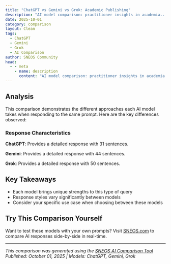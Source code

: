 ```yaml
---
title: "ChatGPT vs Gemini vs Grok: Academic Publishing"
description: "AI model comparison: practitioner insights in academia..."
date: 2025-10-01
category: comparison
layout: Clean
tags:
  - ChatGPT
  - Gemini
  - Grok
  - AI Comparison
author: SNEOS Community
head:
  - - meta
    - name: description
      content: "AI model comparison: practitioner insights in academia..."
---
```


<ChatComparison
  title="ChatGPT vs Gemini vs Grok: Academic Publishing"
  prompt="practitioner insights in academia"
  :responses='{
    "ChatGPT": "\u201CPractitioner insights in academia\u201D refers to the valuable knowledge, perspectives, and experiences that professionals actively working in a particular field (practitioners) bring to academic settings such as universities, research institutions, and scholarly discussions. These insights can bridge the gap between theory and practice, enrich curriculum development, enhance research relevance, and prepare students for real-world challenges.\n\n### Importance of Practitioner Insights in Academia\n\n1. **Bridging Theory and Practice:**\n   - Practitioners apply theoretical concepts in real-world settings, offering practical examples that validate or challenge academic models.\n   - They help academics understand current industry trends, emerging technologies, and practical constraints.\n\n2. **Enriching Curriculum Development:**\n   - Practitioner input ensures that academic programs remain relevant, current, and aligned with workforce needs.\n   - They identify essential skills, competencies, and knowledge areas required for graduates to succeed.\n\n3. **Enhancing Research Relevance:**\n   - Practitioners can highlight pressing problems and questions that require academic inquiry.\n   - Collaboration leads to applied research with practical impacts and improved policy or business strategies.\n\n4. **Providing Mentorship and Networking Opportunities:**\n   - Practitioners can mentor students, offering career advice and real-world perspectives.\n   - They create networking opportunities for students and faculty through industry connections.\n\n5. **Fostering Experiential Learning:**\n   - Incorporating practitioners into teaching (guest lectures, workshops, projects) creates learning environments grounded in actual professional practices.\n   - Case studies, simulations, and co-op programs benefit from practitioner involvement.\n\n### Ways Practitioner Insights Are Incorporated into Academia\n\n- **Adjunct Faculty and Guest Lecturers:** Professionals teach courses or specific sessions.\n- **Industry Advisory Boards:** Practitioners advise academic departments on program design.\n- **Collaborative Research:** Joint projects between academics and industry experts.\n- **Internships and Co-op Programs:** Students gain hands-on experience guided by practitioners.\n- **Workshops and Seminars:** Practitioner-led training and updates on current trends.\n- **Consultancy and Advisory Roles:** Practitioners contribute to institutional strategies.\n\n### Challenges and Considerations\n\n- **Different Priorities:** Academic focus on theoretical rigor vs. practitioner focus on practical outcomes.\n- **Communication Gaps:** Differences in terminology and approach can impede understanding.\n- **Time Constraints:** Practitioners may have limited availability.\n- **Maintaining Academic Integrity:** Balancing academic freedom with practitioner influence.\n\n### Conclusion\n\nIntegrating practitioner insights into academia enriches educational experiences, fosters relevant research, and better prepares students for their careers. Institutions that actively seek and incorporate these insights tend to produce graduates who are more adaptable and aligned with contemporary industry demands.\n\nIf you want, I can provide examples of successful integration or strategies for encouraging collaboration between practitioners and academics.",
    "Gemini": "Practitioner insights in academia refer to the valuable perspectives and experiences that professionals from various fields bring to academic settings. These insights can significantly enrich the learning environment, research endeavors, and overall relevance of academic programs. Here\u0027s a breakdown of why they\u0027re important and how they manifest:\n\n**Why Practitioner Insights Matter in Academia:**\n\n* **Real-World Relevance:** Practitioners bridge the gap between theory and practice. They can illustrate how theoretical concepts apply (or don\u0027t apply) in actual professional settings. This helps students understand the practical implications of their studies.\n* **Current Industry Trends:** Practitioners are at the forefront of industry changes, technological advancements, and emerging challenges. They can provide up-to-date information that textbooks might lack.\n* **Skill Development:** Practitioners can highlight the skills and competencies employers seek, guiding curriculum development and student training.  They can offer practical advice on developing those skills.\n* **Networking Opportunities:** Practitioners often have extensive professional networks.  Their involvement can create networking opportunities for students, leading to internships, mentorships, and potential job prospects.\n* **Research Relevance and Impact:** Practitioner input can help researchers identify real-world problems and prioritize research that has practical applications. They can also help disseminate research findings to relevant audiences.\n* **Diverse Perspectives:** Practitioners from diverse backgrounds and experiences bring a variety of perspectives to the academic table, enriching discussions and fostering a more inclusive learning environment.\n* **Critical Evaluation of Theory:** Practitioners can provide valuable feedback on the validity and applicability of existing theories, prompting academics to refine and adapt them.\n* **Entrepreneurial Mindset:** Practitioners, especially those in business and technology fields, often bring an entrepreneurial mindset that can inspire students to innovate and create solutions to real-world problems.\n\n**How Practitioner Insights are Incorporated into Academia:**\n\n* **Guest Lectures and Workshops:** Practitioners are invited to speak in classes, conduct workshops, and share their experiences and expertise with students.\n* **Adjunct Faculty:** Practitioners are hired as adjunct faculty members to teach courses, often in specialized areas where they have practical expertise.\n* **Advisory Boards:** Advisory boards composed of practitioners provide guidance to academic departments on curriculum development, research priorities, and industry needs.\n* **Case Studies:** Academics and practitioners collaborate to develop case studies based on real-world business challenges and successes.\n* **Internships and Co-ops:** Partnerships with companies and organizations provide students with opportunities to gain practical experience through internships and co-operative education programs.\n* **Capstone Projects:** Students work on real-world projects for companies or organizations as part of their capstone courses.  Practitioners often mentor students on these projects.\n* **Research Collaboration:** Academics collaborate with practitioners on research projects that address industry challenges and contribute to the body of knowledge in their field.\n* **Executive Education Programs:**  Universities offer executive education programs that are tailored to the needs of working professionals. These programs often feature practitioners as instructors.\n* **Mentorship Programs:** Practitioners serve as mentors to students, providing guidance and support as they navigate their academic and professional journeys.\n* **Curriculum Development:** Practitioners are consulted during the curriculum development process to ensure that courses are relevant to industry needs.\n* **Practitioner-in-Residence Programs:** Some universities have practitioner-in-residence programs where experienced professionals spend a semester or a year on campus, sharing their knowledge and experience with students and faculty.\n* **Industry-Sponsored Research:**  Companies often fund research projects at universities, providing practitioners the opportunity to work with academics on solving specific problems.\n\n**Challenges in Integrating Practitioner Insights:**\n\n* **Time Constraints:** Practitioners often have demanding jobs, which can make it difficult for them to dedicate time to academic activities.\n* **Differing Priorities:** Academics and practitioners may have different priorities and goals, which can lead to misunderstandings and conflicts.\n* **Compensation:**  Paying practitioners fairly for their time and expertise can be a challenge for universities.\n* **Finding the Right Fit:** It\u0027s important to find practitioners whose expertise and teaching style align with the needs of the academic program.\n* **Bridging the Gap between Theory and Practice:**  Clearly articulating how practitioner insights connect with academic theory can be challenging.\n* **Ensuring Academic Rigor:** Practitioner input should be integrated in a way that maintains the academic rigor of the program.\n\n**Best Practices for Integrating Practitioner Insights:**\n\n* **Clearly Define Goals and Expectations:**  Establish clear goals and expectations for practitioners\u0027 involvement in academic activities.\n* **Provide Support and Resources:**  Provide practitioners with the support and resources they need to succeed in their roles.\n* **Foster Collaboration:**  Encourage collaboration between academics and practitioners.\n* **Recognize and Reward Contributions:**  Recognize and reward practitioners for their contributions to the academic program.\n* **Seek Feedback:**  Regularly seek feedback from students, faculty, and practitioners on the effectiveness of the integration process.\n* **Develop Strong Relationships:**  Build strong relationships with practitioners and their organizations.\n\nIn conclusion, integrating practitioner insights into academia is crucial for ensuring that academic programs are relevant, practical, and aligned with the needs of the workforce. By embracing these perspectives, universities can better prepare students for successful careers and contribute to the advancement of knowledge in their respective fields.\n",
    "Grok": "Practitioner insights in academia refer to the valuable perspectives, experiences, and practical knowledge that professionals or practitioners from various fields bring into academic settings. These insights bridge the gap between theoretical research and real-world application, enriching academic discourse, teaching, and research with grounded, practical understanding. Below are some key aspects of practitioner insights in academia:\n\n### 1. **What Are Practitioner Insights?**\n   - Practitioner insights stem from individuals who have direct, hands-on experience in a specific industry, profession, or field (e.g., business, healthcare, engineering, education, law, social work, etc.).\n   - These insights often include real-world challenges, solutions, case studies, and industry trends that may not be fully captured in academic theories or models.\n   - They provide a complementary perspective to academic research, which often focuses on theoretical frameworks, empirical studies, and abstraction.\n\n### 2. **Role of Practitioner Insights in Academia**\n   - **Enhanced Teaching**: Practitioners can contribute to curriculum design and delivery by sharing real-world examples, case studies, and current practices. For example, a marketing professional teaching a business class might share insights into the latest digital marketing strategies.\n   - **Relevant Research**: Practitioners can help academics identify pressing issues in their field that warrant research. Collaborative projects between academics and practitioners often result in applied research with immediate societal or industry impact.\n   - **Skill Development**: Students gain practical skills and industry-relevant knowledge, preparing them for professional roles. Guest lectures, workshops, and mentorship by practitioners expose students to the realities of their future careers.\n   - **Bridging Theory and Practice**: Practitioner insights help ensure that academic theories are tested and adapted to real-world contexts, reducing the \u0022ivory tower\u0022 critique often leveled at academia.\n\n### 3. **Examples of Practitioner Involvement in Academia**\n   - **Adjunct or Visiting Faculty**: Many universities hire industry experts as adjunct professors or visiting lecturers to teach specialized courses or provide guest lectures.\n   - **Industry-Academia Collaborations**: Partnerships between universities and organizations allow for joint research projects, internships, or consultancies where practitioners play an active role.\n   - **Executive Education**: Programs designed for working professionals often rely on practitioners to teach practical skills and share firsthand experiences.\n   - **Advisory Roles**: Practitioners often serve on academic advisory boards to guide curriculum development, ensuring alignment with industry needs.\n\n### 4. **Challenges of Integrating Practitioner Insights**\n   - **Cultural Differences**: Academics and practitioners may have different priorities\u2014academics often focus on long-term research and theory, while practitioners prioritize immediate, practical outcomes.\n   - **Time Constraints**: Practitioners may have limited time to engage deeply with academic processes due to their professional commitments.\n   - **Credibility and Rigor**: There can be tension over the perceived lack of academic rigor in practitioner insights, as they are often anecdotal or context-specific rather than generalizable.\n   - **Resource Limitations**: Universities may lack the funding or infrastructure to consistently involve practitioners in teaching or research.\n\n### 5. **Benefits of Practitioner Insights**\n   - **Relevance**: Academic programs become more aligned with industry needs, increasing employability for students.\n   - **Innovation**: Practitioners can introduce cutting-edge tools, technologies, and methodologies that academics may not yet be familiar with.\n   - **Networking**: Students and faculty gain access to industry networks, opening doors to career opportunities and collaborative projects.\n   - **Impact**: Research and teaching informed by practitioner insights often have a direct, measurable impact on society or specific industries.\n\n### 6. **Strategies to Incorporate Practitioner Insights**\n   - **Guest Lectures and Workshops**: Invite industry experts to share their experiences and lead discussions or hands-on sessions.\n   - **Case Studies and Simulations**: Develop teaching materials based on real-world scenarios provided by practitioners.\n   - **Collaborative Research**: Encourage joint projects where academics and practitioners work together to solve specific problems.\n   - **Practitioner-in-Residence Programs**: Establish roles for professionals to spend extended periods at universities, contributing to teaching and research.\n   - **Alumni Engagement**: Leverage alumni who are active in industry to mentor students or provide insights into current trends.\n\n### 7. **Examples in Different Fields**\n   - **Business Schools**: MBA programs often feature executives as guest speakers or integrate real-world projects with companies (e.g., consulting projects).\n   - **Healthcare**: Medical schools collaborate with practicing doctors and nurses to train students in clinical settings.\n   - **Engineering**: Industry engineers may work with academic researchers to develop new technologies or improve existing systems.\n   - **Education**: Experienced teachers and administrators provide insights into classroom challenges and effective pedagogies for education programs.\n\n### Conclusion\nPractitioner insights in academia are essential for creating a holistic educational experience that balances theory with practice. They enrich learning, inspire innovation, and ensure that academic endeavors remain relevant to the evolving needs of society and industry. However, successful integration requires overcoming cultural and logistical barriers through structured collaboration and mutual respect between academics and practitioners. Universities that effectively harness these insights often produce graduates who are better equipped to navigate the complexities of their professions."
  }'
  published-date="22:46"
/>

## Analysis

This comparison demonstrates the different approaches each AI model takes when responding to the same prompt. Here are the key differences observed:

### Response Characteristics

**ChatGPT**: Provides a detailed response with 31 sentences. 

**Gemini**: Provides a detailed response with 44 sentences. 

**Grok**: Provides a detailed response with 50 sentences. 

## Key Takeaways

- Each model brings unique strengths to this type of query
- Response styles vary significantly between models
- Consider your specific use case when choosing between these models

## Try This Comparison Yourself

Want to test these models with your own prompts? Visit [SNEOS.com](https://sneos.com) to compare AI responses side-by-side in real-time.

---

*This comparison was generated using the [SNEOS AI Comparison Tool](https://sneos.com)*
*Published: October 01, 2025 | Models: ChatGPT, Gemini, Grok*
